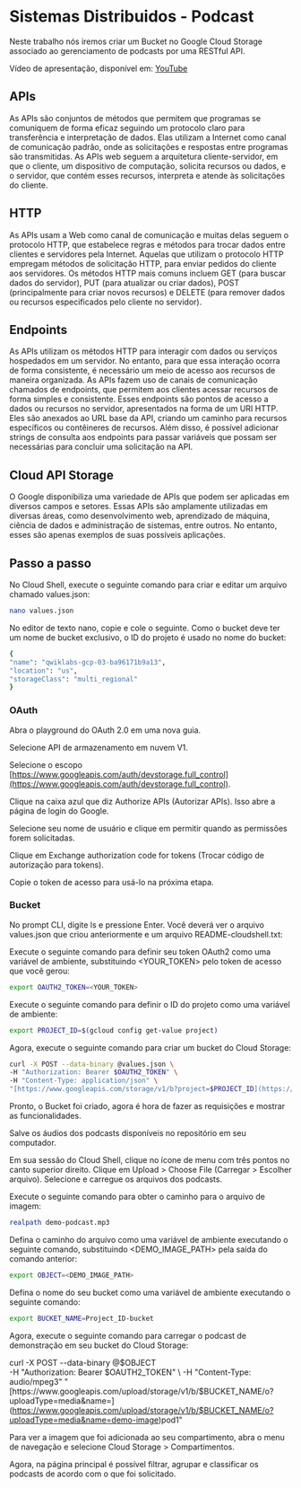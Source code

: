 # Sistemas Distribuidos - Podcast

Neste trabalho nós iremos criar um Bucket no Google Cloud Storage associado ao gerenciamento de podcasts por uma RESTful API.

Vídeo de apresentação, disponível em: [YouTube](https://youtu.be/T9Ht3OGU_ow)

## APIs

As APIs são conjuntos de métodos que permitem que programas se comuniquem de forma eficaz seguindo um protocolo claro para transferência e interpretação de dados. Elas utilizam a Internet como canal de comunicação padrão, onde as solicitações e respostas entre programas são transmitidas. As APIs web seguem a arquitetura cliente-servidor, em que o cliente, um dispositivo de computação, solicita recursos ou dados, e o servidor, que contém esses recursos, interpreta e atende às solicitações do cliente.

## HTTP

As APIs usam a Web como canal de comunicação e muitas delas seguem o protocolo HTTP, que estabelece regras e métodos para trocar dados entre clientes e servidores pela Internet. Aquelas que utilizam o protocolo HTTP empregam métodos de solicitação HTTP, para enviar pedidos do cliente aos servidores. Os métodos HTTP mais comuns incluem GET (para buscar dados do servidor), PUT (para atualizar ou criar dados), POST (principalmente para criar novos recursos) e DELETE (para remover dados ou recursos especificados pelo cliente no servidor).

## Endpoints

As APIs utilizam os métodos HTTP para interagir com dados ou serviços hospedados em um servidor. No entanto, para que essa interação ocorra de forma consistente, é necessário um meio de acesso aos recursos de maneira organizada. As APIs fazem uso de canais de comunicação chamados de endpoints, que permitem aos clientes acessar recursos de forma simples e consistente. Esses endpoints são pontos de acesso a dados ou recursos no servidor, apresentados na forma de um URI HTTP. Eles são anexados ao URL base da API, criando um caminho para recursos específicos ou contêineres de recursos. Além disso, é possível adicionar strings de consulta aos endpoints para passar variáveis que possam ser necessárias para concluir uma solicitação na API.

## Cloud API Storage

O Google disponibiliza uma variedade de APIs que podem ser aplicadas em diversos campos e setores. Essas APIs são amplamente utilizadas em diversas áreas, como desenvolvimento web, aprendizado de máquina, ciência de dados e administração de sistemas, entre outros. No entanto, esses são apenas exemplos de suas possíveis aplicações.

## Passo a passo

No Cloud Shell, execute o seguinte comando para criar e editar um arquivo chamado values.json:

```bash
nano values.json
```

No editor de texto nano, copie e cole o seguinte. Como o bucket deve ter um nome de bucket exclusivo, o ID do projeto é usado no nome do bucket:

```bash
{  
"name": "qwiklabs-gcp-03-ba96171b9a13",
"location": "us",
"storageClass": "multi_regional"
}
```

### OAuth

Abra o playground do OAuth 2.0 em uma nova guia.

Selecione API de armazenamento em nuvem V1.

Selecione o escopo [https://www.googleapis.com/auth/devstorage.full_control](https://www.googleapis.com/auth/devstorage.full_control).

Clique na caixa azul que diz Authorize APIs (Autorizar APIs). Isso abre a página de login do Google.

Selecione seu nome de usuário e clique em permitir quando as permissões forem solicitadas.

Clique em Exchange authorization code for tokens (Trocar código de autorização para tokens).

Copie o token de acesso para usá-lo na próxima etapa.

### Bucket

No prompt CLI, digite ls e pressione Enter. Você deverá ver o arquivo values.json que criou anteriormente e um arquivo README-cloudshell.txt:

Execute o seguinte comando para definir seu token OAuth2 como uma variável de ambiente, substituindo <YOUR_TOKEN> pelo token de acesso que você gerou:

```bash
export OAUTH2_TOKEN=<YOUR_TOKEN>
```

Execute o seguinte comando para definir o ID do projeto como uma variável de ambiente:

```bash
export PROJECT_ID=$(gcloud config get-value project)

```

Agora, execute o seguinte comando para criar um bucket do Cloud Storage:

```bash
curl -X POST --data-binary @values.json \
-H "Authorization: Bearer $OAUTH2_TOKEN" \
-H "Content-Type: application/json" \
"[https://www.googleapis.com/storage/v1/b?project=$PROJECT_ID](https://www.googleapis.com/storage/v1/b?project=$PROJECT_ID)"
```

Pronto, o Bucket foi criado, agora é hora de fazer as requisições e mostrar as funcionalidades.

Salve os áudios dos podcasts disponíveis no repositório em seu computador.

Em sua sessão do Cloud Shell, clique no ícone de menu com três pontos no canto superior direito. Clique em Upload > Choose File (Carregar > Escolher arquivo). Selecione e carregue os arquivos dos podcasts.

Execute o seguinte comando para obter o caminho para o arquivo de imagem:

```bash
realpath demo-podcast.mp3
```

Defina o caminho do arquivo como uma variável de ambiente executando o seguinte comando, substituindo <DEMO_IMAGE_PATH> pela saída do comando anterior:

```bash
export OBJECT=<DEMO_IMAGE_PATH>
```

Defina o nome do seu bucket como uma variável de ambiente executando o seguinte comando:

```bash
export BUCKET_NAME=Project_ID-bucket
```

Agora, execute o seguinte comando para carregar o podcast de demonstração em seu bucket do Cloud Storage:

curl -X POST --data-binary @$OBJECT \
-H "Authorization: Bearer $OAUTH2_TOKEN" \
-H "Content-Type: audio/mpeg3" "[https://www.googleapis.com/upload/storage/v1/b/$BUCKET_NAME/o?uploadType=media&name=](https://www.googleapis.com/upload/storage/v1/b/$BUCKET_NAME/o?uploadType=media&name=demo-image)pod1"

Para ver a imagem que foi adicionada ao seu compartimento, abra o menu de navegação e selecione Cloud Storage > Compartimentos.

Agora, na página principal é possível filtrar, agrupar e classificar os podcasts de acordo com o que foi solicitado.